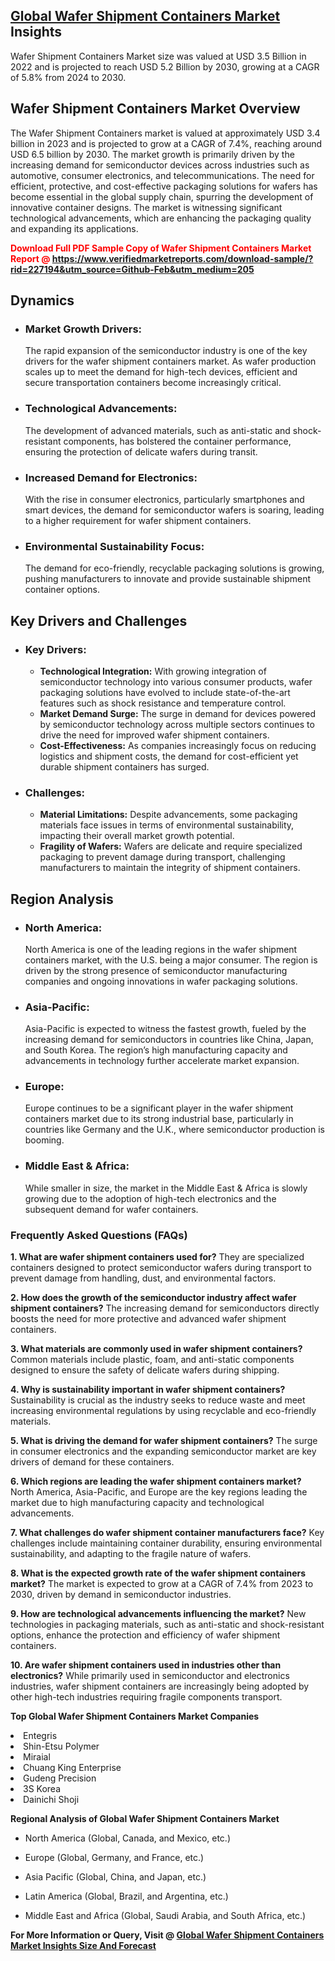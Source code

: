 <h2><a href="https://www.verifiedmarketreports.com/download-sample/?rid=227194&amp;utm_source=Github&amp;utm_medium=205" target="_blank">Global Wafer Shipment Containers Market</a> Insights</h2><p>Wafer Shipment Containers Market size was valued at USD 3.5 Billion in 2022 and is projected to reach USD 5.2 Billion by 2030, growing at a CAGR of 5.8% from 2024 to 2030.</p><p> <h2>Wafer Shipment Containers Market Overview</h2> <p>The Wafer Shipment Containers market is valued at approximately USD 3.4 billion in 2023 and is projected to grow at a CAGR of 7.4%, reaching around USD 6.5 billion by 2030. The market growth is primarily driven by the increasing demand for semiconductor devices across industries such as automotive, consumer electronics, and telecommunications. The need for efficient, protective, and cost-effective packaging solutions for wafers has become essential in the global supply chain, spurring the development of innovative container designs. The market is witnessing significant technological advancements, which are enhancing the packaging quality and expanding its applications.</p> <p><strong><p><span class=""><span style="color: #ff0000;"><strong>Download Full PDF Sample Copy of Wafer Shipment Containers Market Report</strong> @ </span><a href="https://www.verifiedmarketreports.com/download-sample/?rid=227194&amp;utm_source=Github-Feb&amp;utm_medium=205" target="_blank">https://www.verifiedmarketreports.com/download-sample/?rid=227194&amp;utm_source=Github-Feb&amp;utm_medium=205</a></span></p></strong></p> <h2>Dynamics</h2> <ul> <li><h3>Market Growth Drivers:</h3> The rapid expansion of the semiconductor industry is one of the key drivers for the wafer shipment containers market. As wafer production scales up to meet the demand for high-tech devices, efficient and secure transportation containers become increasingly critical.</li> <li><h3>Technological Advancements:</h3> The development of advanced materials, such as anti-static and shock-resistant components, has bolstered the container performance, ensuring the protection of delicate wafers during transit.</li> <li><h3>Increased Demand for Electronics:</h3> With the rise in consumer electronics, particularly smartphones and smart devices, the demand for semiconductor wafers is soaring, leading to a higher requirement for wafer shipment containers.</li> <li><h3>Environmental Sustainability Focus:</h3> The demand for eco-friendly, recyclable packaging solutions is growing, pushing manufacturers to innovate and provide sustainable shipment container options.</li> </ul> <h2>Key Drivers and Challenges</h2> <ul> <li><h3>Key Drivers:</h3> <ul> <li><strong>Technological Integration:</strong> With growing integration of semiconductor technology into various consumer products, wafer packaging solutions have evolved to include state-of-the-art features such as shock resistance and temperature control.</li> <li><strong>Market Demand Surge:</strong> The surge in demand for devices powered by semiconductor technology across multiple sectors continues to drive the need for improved wafer shipment containers.</li> <li><strong>Cost-Effectiveness:</strong> As companies increasingly focus on reducing logistics and shipment costs, the demand for cost-efficient yet durable shipment containers has surged.</li> </ul> </li> <li><h3>Challenges:</h3> <ul> <li><strong>Material Limitations:</strong> Despite advancements, some packaging materials face issues in terms of environmental sustainability, impacting their overall market growth potential.</li> <li><strong>Fragility of Wafers:</strong> Wafers are delicate and require specialized packaging to prevent damage during transport, challenging manufacturers to maintain the integrity of shipment containers.</li> </ul> </li> </ul> <h2>Region Analysis</h2> <ul> <li><h3>North America:</h3> North America is one of the leading regions in the wafer shipment containers market, with the U.S. being a major consumer. The region is driven by the strong presence of semiconductor manufacturing companies and ongoing innovations in wafer packaging solutions.</li> <li><h3>Asia-Pacific:</h3> Asia-Pacific is expected to witness the fastest growth, fueled by the increasing demand for semiconductors in countries like China, Japan, and South Korea. The region’s high manufacturing capacity and advancements in technology further accelerate market expansion.</li> <li><h3>Europe:</h3> Europe continues to be a significant player in the wafer shipment containers market due to its strong industrial base, particularly in countries like Germany and the U.K., where semiconductor production is booming.</li> <li><h3>Middle East & Africa:</h3> While smaller in size, the market in the Middle East & Africa is slowly growing due to the adoption of high-tech electronics and the subsequent demand for wafer containers.</li> </ul> <h3>Frequently Asked Questions (FAQs)</h3> <p><strong>1. What are wafer shipment containers used for?</strong> They are specialized containers designed to protect semiconductor wafers during transport to prevent damage from handling, dust, and environmental factors.</p> <p><strong>2. How does the growth of the semiconductor industry affect wafer shipment containers?</strong> The increasing demand for semiconductors directly boosts the need for more protective and advanced wafer shipment containers.</p> <p><strong>3. What materials are commonly used in wafer shipment containers?</strong> Common materials include plastic, foam, and anti-static components designed to ensure the safety of delicate wafers during shipping.</p> <p><strong>4. Why is sustainability important in wafer shipment containers?</strong> Sustainability is crucial as the industry seeks to reduce waste and meet increasing environmental regulations by using recyclable and eco-friendly materials.</p> <p><strong>5. What is driving the demand for wafer shipment containers?</strong> The surge in consumer electronics and the expanding semiconductor market are key drivers of demand for these containers.</p> <p><strong>6. Which regions are leading the wafer shipment containers market?</strong> North America, Asia-Pacific, and Europe are the key regions leading the market due to high manufacturing capacity and technological advancements.</p> <p><strong>7. What challenges do wafer shipment container manufacturers face?</strong> Key challenges include maintaining container durability, ensuring environmental sustainability, and adapting to the fragile nature of wafers.</p> <p><strong>8. What is the expected growth rate of the wafer shipment containers market?</strong> The market is expected to grow at a CAGR of 7.4% from 2023 to 2030, driven by demand in semiconductor industries.</p> <p><strong>9. How are technological advancements influencing the market?</strong> New technologies in packaging materials, such as anti-static and shock-resistant options, enhance the protection and efficiency of wafer shipment containers.</p> <p><strong>10. Are wafer shipment containers used in industries other than electronics?</strong> While primarily used in semiconductor and electronics industries, wafer shipment containers are increasingly being adopted by other high-tech industries requiring fragile components transport.</p> </p><p><strong>Top Global Wafer Shipment Containers Market Companies</strong></p><div data-test-id=""><p><li>Entegris</li><li> Shin-Etsu Polymer</li><li> Miraial</li><li> Chuang King Enterprise</li><li> Gudeng Precision</li><li> 3S Korea</li><li> Dainichi Shoji</li></p><div><strong>Regional Analysis of&nbsp;Global Wafer Shipment Containers Market</strong></div><ul><li dir="ltr"><p dir="ltr">North America&nbsp;(Global, Canada, and Mexico, etc.)</p></li><li dir="ltr"><p dir="ltr">Europe (Global, Germany, and France, etc.)</p></li><li dir="ltr"><p dir="ltr">Asia Pacific&nbsp;(Global, China, and Japan, etc.)</p></li><li dir="ltr"><p dir="ltr">Latin America&nbsp;(Global, Brazil, and Argentina, etc.)</p></li><li dir="ltr">Middle East and Africa&nbsp;(Global, Saudi Arabia, and South Africa, etc.)</li></ul><p><strong>For More Information or Query, Visit @&nbsp;</strong><strong><a href="https://www.verifiedmarketreports.com/product/wafer-shipment-containers-market/?utm_source=Github&amp;utm_medium=205" target="_blank">Global Wafer Shipment Containers Market Insights Size And Forecast</a></strong></p></div>

